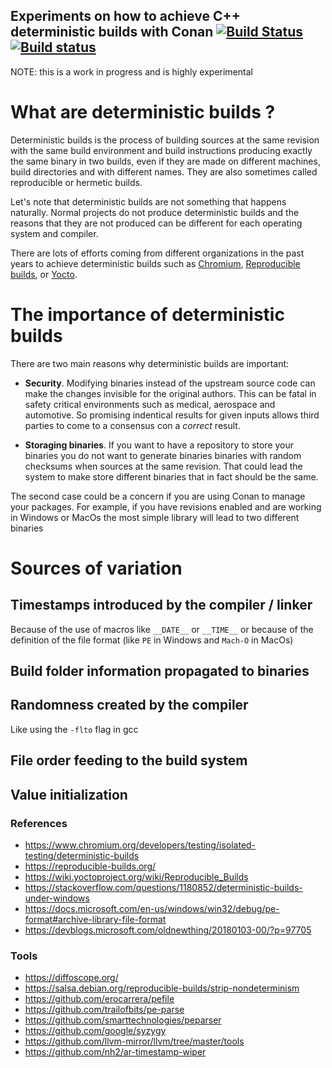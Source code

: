 ## Experiments on how to achieve C++ deterministic builds with Conan [![Build Status](https://travis-ci.org/czoido/conan-deterministic-examples.svg?branch=master)](https://travis-ci.org/czoido/conan-deterministic-examples) [![Build status](https://ci.appveyor.com/api/projects/status/i538q9jia0lsg0sn?svg=true)](https://ci.appveyor.com/project/czoido/conan-deterministic-examples)

<aside class="notice">
NOTE: this is a work in progress and is highly experimental
</aside>

# What are deterministic builds ?

Deterministic builds is the process of building sources at the same revision with the same build environment and build instructions producing exactly the same binary in two builds, even if they are made on different machines, build directories and with different names. They are also sometimes called reproducible or hermetic builds.

Let's note that deterministic builds are not something that happens naturally. Normal projects do not produce deterministic builds and the reasons that they are not produced can be different for each operating system and compiler.

There are lots of efforts coming from different organizations in the past years to achieve deterministic builds such as [Chromium](https://www.chromium.org/developers/testing/isolated-testing/deterministic-builds), [Reproducible builds](https://reproducible-builds.org/), or [Yocto](https://wiki.yoctoproject.org/wiki/Reproducible_Builds).

# The importance of deterministic builds

There are two main reasons why deterministic builds are important:

 - **Security**. Modifying binaries instead of the upstream source code can make the changes invisible for the original authors. This can be fatal in safety critical environments such as medical, aerospace and automotive. So promising indentical results for given inputs allows third parties to come to a consensus con a *correct* result.

- **Storaging binaries**. If you want to have a repository to store your binaries you do not want to generate binaries binaries with random checksums when sources at the same revision. That could lead the system to make store different binaries that in fact should be the same.

The second case could be a concern if you are using Conan to manage your packages. For example, if you have revisions enabled and are working in Windows or MacOs the most simple library will lead to two different binaries  

# Sources of variation

## Timestamps introduced by the compiler / linker

Because of the use of macros like `__DATE__` or `__TIME__` or because of the definition of the file format (like `PE` in Windows and `Mach-O` in MacOs)

## Build folder information propagated to binaries

## Randomness created by the compiler

Like using the `-flto` flag in gcc

## File order feeding to the build system

## Value initialization



### References

- https://www.chromium.org/developers/testing/isolated-testing/deterministic-builds
- https://reproducible-builds.org/
- https://wiki.yoctoproject.org/wiki/Reproducible_Builds
- https://stackoverflow.com/questions/1180852/deterministic-builds-under-windows
- https://docs.microsoft.com/en-us/windows/win32/debug/pe-format#archive-library-file-format
- https://devblogs.microsoft.com/oldnewthing/20180103-00/?p=97705

### Tools

- https://diffoscope.org/
- https://salsa.debian.org/reproducible-builds/strip-nondeterminism
- https://github.com/erocarrera/pefile
- https://github.com/trailofbits/pe-parse
- https://github.com/smarttechnologies/peparser
- https://github.com/google/syzygy
- https://github.com/llvm-mirror/llvm/tree/master/tools
- https://github.com/nh2/ar-timestamp-wiper


